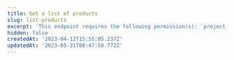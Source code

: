 ```yaml
---
title: Get a list of products
slug: list-products
excerpt: 'This endpoint requires the following permission(s): `project_configuration:products:read`.'
hidden: false
createdAt: '2023-04-12T15:55:05.237Z'
updatedAt: '2023-05-31T08:47:58.772Z'
---
```

